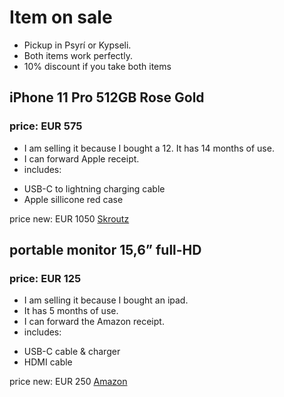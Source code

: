 # Item on sale

- Pickup in Psyrí or Kypseli. 
- Both items work perfectly.
- 10% discount if you take both items

## iPhone 11 Pro 512GB Rose Gold
### price: **EUR 575**
* I am selling it because I bought a 12. It has 14 months of use. 
* I can forward Apple receipt.
* includes:
- USB-C to lightning charging cable
- Apple sillicone red case

price new: EUR 1050 [Skroutz](https://www.skroutz.gr/s/23130126/Apple-iPhone-11-Pro-4GB-512GB-Χρυσό.html?from=sku_color_variations)



[](images/iphone1.jpeg)
[](images/iphone2.jpeg)
[](images/iphone3.png)
[](images/iphone4.png)

## portable monitor 15,6” full-HD
### price: **EUR 125**
* I am selling it because I bought an ipad. 
* It has 5 months of use. 
* I can forward the Amazon receipt.
* includes:
- USB-C cable & charger
- HDMI cable

price new: EUR 250 [Amazon](https://www.amazon.de/dp/B08T76SY2J/ref=pe_27091401_487027711_TE_SCE_dp_1?th=1)



[](images/screen.jpeg)
[](images/screen.jpeg)
